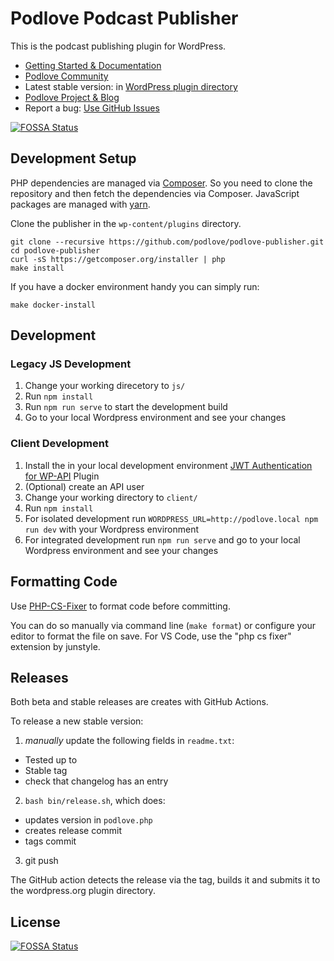 # Podlove Podcast Publisher

This is the podcast publishing plugin for WordPress.

- [Getting Started & Documentation][6]
- [Podlove Community][9]
- Latest stable version: in [WordPress plugin directory][3]
- [Podlove Project & Blog][7]
- Report a bug: [Use GitHub Issues][5]

[![FOSSA Status](https://app.fossa.io/api/projects/git%2Bgithub.com%2Fpodlove%2Fpodlove-publisher.svg?type=shield)](https://app.fossa.io/projects/git%2Bgithub.com%2Fpodlove%2Fpodlove-publisher?ref=badge_shield)

## Development Setup

PHP dependencies are managed via [Composer](http://getcomposer.org/). So you need to clone the repository and then fetch the dependencies via Composer. JavaScript packages are managed with [yarn](https://yarnpkg.com/lang/en/).

Clone the publisher in the `wp-content/plugins` directory.

```
git clone --recursive https://github.com/podlove/podlove-publisher.git
cd podlove-publisher
curl -sS https://getcomposer.org/installer | php
make install
```

If you have a docker environment handy you can simply run:

```
make docker-install
```

## Development

### Legacy JS Development

1. Change your working direcetory to `js/`
2. Run `npm install`
3. Run `npm run serve` to start the development build
4. Go to your local Wordpress environment and see your changes

### Client Development

1. Install the in your local development environment [JWT Authentication for WP-API](https://wordpress.org/plugins/jwt-authentication-for-wp-rest-api/) Plugin
2. (Optional) create an API user
3. Change your working directory to `client/`
4. Run `npm install`
5. For isolated development run `WORDPRESS_URL=http://podlove.local npm run dev` with your Wordpress environment
6. For integrated development run `npm run serve` and go to your local Wordpress environment and see your changes

## Formatting Code

Use [PHP-CS-Fixer](https://github.com/FriendsOfPhp/PHP-CS-Fixer) to format code before committing.

You can do so manually via command line (`make format`) or configure your editor to format the file on save. For VS Code, use the "php cs fixer" extension by junstyle.

## Releases

Both beta and stable releases are creates with GitHub Actions.

To release a new stable version:

1. _manually_ update the following fields in `readme.txt`:
  - Tested up to
  - Stable tag
  - check that changelog has an entry
2. `bash bin/release.sh`, which does:
  - updates version in `podlove.php`
  - creates release commit
  - tags commit
3. git push

The GitHub action detects the release via the tag, builds it and submits it to the wordpress.org plugin directory.

[3]: https://wordpress.org/plugins/podlove-podcasting-plugin-for-wordpress/
[4]: https://trello.com/b/zB4mKQlD/podlove-publisher
[5]: https://github.com/podlove/podlove-publisher/issues
[6]: http://docs.podlove.org/
[7]: http://podlove.org/
[8]: https://github.com/podlove/podlove-publisher/releases
[9]: https://community.podlove.org/


## License
[![FOSSA Status](https://app.fossa.io/api/projects/git%2Bgithub.com%2Fpodlove%2Fpodlove-publisher.svg?type=large)](https://app.fossa.io/projects/git%2Bgithub.com%2Fpodlove%2Fpodlove-publisher?ref=badge_large)
